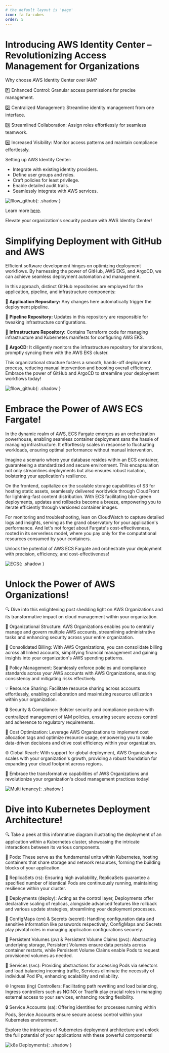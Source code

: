 ```yaml
---
# the default layout is 'page'
icon: fa fa-cubes
order: 5
---
```

<script defer data-domain="senad-d.github.io" src="https://plus.seki.pro/js/script.js"></script>

# Introducing AWS Identity Center – Revolutionizing Access Management for Organizations

Why choose AWS Identity Center over IAM?

1️⃣ Enhanced Control: Granular access permissions for precise management.

2️⃣ Centralized Management: Streamline identity management from one interface.

3️⃣ Streamlined Collaboration: Assign roles effortlessly for seamless teamwork.

4️⃣ Increased Visibility: Monitor access patterns and maintain compliance effortlessly.

Setting up AWS Identity Center:

- Integrate with existing identity providers.
- Define user groups and roles.
- Craft policies for least privilege.
- Enable detailed audit trails.
- Seamlessly integrate with AWS services.

![fllow_github](https://github.com/senad-d/senad-d.github.io/blob/5c85b206895c7b7a1fd9a31744aa63895f69134a/_media/gif/Iam_identity_center.gif?raw=true){: .shadow }

Learn more [here](https://aws.amazon.com/iam/identity-center/).

Elevate your organization's security posture with AWS Identity Center!

# Simplifying Deployment with GitHub and AWS
Efficient software development hinges on optimizing deployment workflows. By harnessing the power of GitHub, AWS EKS, and ArgoCD, we can achieve seamless deployment automation and management.

In this approach, distinct GitHub repositories are employed for the application, pipeline, and infrastructure components:

🔹 **Application Repository:** Any changes here automatically trigger the deployment pipeline.

🔹 **Pipeline Repository:** Updates in this repository are responsible for tweaking infrastructure configurations.

🔹 **Infrastructure Repository:** Contains Terraform code for managing infrastructure and Kubernetes manifests for configuring AWS EKS.

🔹 **ArgoCD:** It diligently monitors the infrastructure repository for alterations, promptly syncing them with the AWS EKS cluster.

This organizational structure fosters a smooth, hands-off deployment process, reducing manual intervention and boosting overall efficiency. Embrace the power of GitHub and ArgoCD to streamline your deployment workflows today!

![fllow_github](https://github.com/senad-d/senad-d.github.io/blob/49ce32e6c45c8eb1c6578b56e1ef79e9eae034be/_media/gif/GitHub-flow-v2.gif?raw=true){: .shadow }

# Embrace the Power of AWS ECS Fargate!
In the dynamic realm of AWS, ECS Fargate emerges as an orchestration powerhouse, enabling seamless container deployment sans the hassle of managing infrastructure. It effortlessly scales in response to fluctuating workloads, ensuring optimal performance without manual intervention.

Imagine a scenario where your database resides within an ECS container, guaranteeing a standardized and secure environment. This encapsulation not only streamlines deployments but also ensures robust isolation, bolstering your application's resilience.

On the frontend, capitalize on the scalable storage capabilities of S3 for hosting static assets, seamlessly delivered worldwide through CloudFront for lightning-fast content distribution. With ECS facilitating blue-green deployments, updates and rollbacks become a breeze, empowering you to iterate efficiently through versioned container images.

For monitoring and troubleshooting, lean on CloudWatch to capture detailed logs and insights, serving as the grand observatory for your application's performance. And let's not forget about Fargate's cost-effectiveness, rooted in its serverless model, where you pay only for the computational resources consumed by your containers.

Unlock the potential of AWS ECS Fargate and orchestrate your deployment with precision, efficiency, and cost-effectiveness!

![ECS](https://github.com/senad-d/senad-d.github.io/blob/b81c05fa558c1917ee6fae1fec1d3f0667777ff0/_media/gif/ecs_infra.gif?raw=true){: .shadow }

# Unlock the Power of AWS Organizations! 
🔍 Dive into this enlightening post shedding light on AWS Organizations and its transformative impact on cloud management within your organization.

🌟 Organizational Structure: AWS Organizations enables you to centrally manage and govern multiple AWS accounts, streamlining administrative tasks and enhancing security across your entire organization.

🚀 Consolidated Billing: With AWS Organizations, you can consolidate billing across all linked accounts, simplifying financial management and gaining insights into your organization's AWS spending patterns.

🔑 Policy Management: Seamlessly enforce policies and compliance standards across your AWS accounts with AWS Organizations, ensuring consistency and mitigating risks effectively.

💡 Resource Sharing: Facilitate resource sharing across accounts effortlessly, enabling collaboration and maximizing resource utilization within your organization.

🔒 Security & Compliance: Bolster security and compliance posture with centralized management of IAM policies, ensuring secure access control and adherence to regulatory requirements.

🎯 Cost Optimization: Leverage AWS Organizations to implement cost allocation tags and optimize resource usage, empowering you to make data-driven decisions and drive cost efficiency within your organization.

🌐 Global Reach: With support for global deployment, AWS Organizations scales with your organization's growth, providing a robust foundation for expanding your cloud footprint across regions.

🚀 Embrace the transformative capabilities of AWS Organizations and revolutionize your organization's cloud management practices today! 

![Multi tenancy](https://github.com/senad-d/senad-d.github.io/blob/673c8dbb7c8953dc4fe46794a6e9a5628cb327ed/_media/gif/AWS-Cloud.gif?raw=true){: .shadow }


# Dive into Kubernetes Deployment Architecture!

🔍 Take a peek at this informative diagram illustrating the deployment of an application within a Kubernetes cluster, showcasing the intricate interactions between its various components.

🌟 Pods: These serve as the fundamental units within Kubernetes, hosting containers that share storage and network resources, forming the building blocks of your application.

🔄 ReplicaSets (rs): Ensuring high availability, ReplicaSets guarantee a specified number of identical Pods are continuously running, maintaining resilience within your cluster.

🚀 Deployments (deploy): Acting as the control layer, Deployments offer declarative scaling of replicas, alongside advanced features like rollback and various update strategies, streamlining your deployment processes.

🔑 ConfigMaps (cm) & Secrets (secret): Handling configuration data and sensitive information like passwords respectively, ConfigMaps and Secrets play pivotal roles in managing application configurations securely.

💾 Persistent Volumes (pv) & Persistent Volume Claims (pvc): Abstracting underlying storage, Persistent Volumes ensure data persists across container restarts, while Persistent Volume Claims enable Pods to request provisioned volumes as needed.

🎯 Services (svc): Providing abstractions for accessing Pods via selectors and load balancing incoming traffic, Services eliminate the necessity of individual Pod IPs, enhancing scalability and reliability.

🌐 Ingress (ing) Controllers: Facilitating path rewriting and load balancing, Ingress controllers such as NGINX or Traefik play crucial roles in managing external access to your services, enhancing routing flexibility.

🔒 Service Accounts (sa): Offering identities for processes running within Pods, Service Accounts ensure secure access control within your Kubernetes environment.

Explore the intricacies of Kubernetes deployment architecture and unlock the full potential of your applications with these powerful components!

![k8s Deployments](https://github.com/senad-d/senad-d.github.io/blob/047ec0ebea07b2fa87d7cac1d1956eb1a8afa432/_media/gif/k8s_deployment.gif?raw=true){: .shadow }
